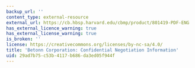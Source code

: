 ```yaml
---
backup_url: ''
content_type: external-resource
external_url: https://cb.hbsp.harvard.edu/cbmp/product/801419-PDF-ENG
has_external_licence_warning: true
has_external_license_warning: true
is_broken: ''
license: https://creativecommons.org/licenses/by-nc-sa/4.0/
title: 'Betonn Corporation: Confidential Negotiation Information'
uid: 29ad7b75-c53b-4117-b686-da3ed05f944f
---
```

